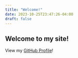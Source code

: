 ```yaml
---
title: "Welcome!"
date: 2023-10-25T23:47:26-04:00
draft: false
---
```

## Welcome to my site!


View my [GitHub Profile](https://github.com/moshekaplan)!
